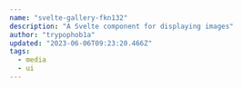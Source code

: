 ```yaml
---
name: "svelte-gallery-fkn132"
description: "A Svelte component for displaying images"
author: "trypophob1a"
updated: "2023-06-06T09:23:20.466Z"
tags: 
  - media
  - ui
---
```

